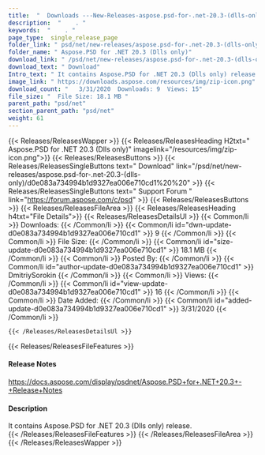 ```yaml
---
title:  "  Downloads ---New-Releases-aspose.psd-for-.net-20.3-(dlls-only) . " 
description:  "    . " 
keywords:  "    . " 
page_type:  single_release_page
folder_link: " psd/net/new-releases/aspose.psd-for-.net-20.3-(dlls-only)/"
folder_name: " Aspose.PSD for .NET 20.3 (Dlls only)"
download_link: " /psd/net/new-releases/aspose.psd-for-.net-20.3-(dlls-only)/d0e083a734994b1d9327ea006e710cd1"
download_text: " Download"
Intro_text: " It contains Aspose.PSD for .NET 20.3 (Dlls only) release."
image_link: " https://downloads.aspose.com/resources/img/zip-icon.png"
download_count: "   3/31/2020  Downloads: 9  Views: 15"
file_size: "  File Size: 18.1 MB "
parent_path: "psd/net"
section_parent_path: "psd/net"
weight: 61 
---
```


{{< Releases/ReleasesWapper >}}
  {{< Releases/ReleasesHeading H2txt=" Aspose.PSD for .NET 20.3 (Dlls only)" imagelink="/resources/img/zip-icon.png">}}
  {{< Releases/ReleasesButtons >}}
    {{< Releases/ReleasesSingleButtons text=" Download" link="/psd/net/new-releases/aspose.psd-for-.net-20.3-(dlls-only)/d0e083a734994b1d9327ea006e710cd1%20%20" >}}
    {{< Releases/ReleasesSingleButtons text=" Support Forum " link="https://forum.aspose.com/c/psd" >}}
  {{< Releases/ReleasesButtons >}}
  {{< Releases/ReleasesFileArea >}}
    {{< Releases/ReleasesHeading h4txt="File Details">}}
    {{< Releases/ReleasesDetailsUl >}}
            {{< Common/li  >}} Downloads: {{< /Common/li >}} 
      {{< Common/li id="dwn-update-d0e083a734994b1d9327ea006e710cd1" >}} 9 {{< /Common/li >}} 
      {{< Common/li  >}} File Size: {{< /Common/li >}} 
      {{< Common/li id="size-update-d0e083a734994b1d9327ea006e710cd1" >}} 18.1 MB {{< /Common/li >}} 
      {{< Common/li  >}} Posted By: {{< /Common/li >}} 
      {{< Common/li id="author-update-d0e083a734994b1d9327ea006e710cd1" >}} DmitriySorokin {{< /Common/li >}} 
      {{< Common/li  >}} Views: {{< /Common/li >}} 
      {{< Common/li id="view-update-d0e083a734994b1d9327ea006e710cd1" >}} 16 {{< /Common/li >}} 
      {{< Common/li  >}} Date Added: {{< /Common/li >}} 
      {{< Common/li id="added-update-d0e083a734994b1d9327ea006e710cd1" >}} 3/31/2020 {{< /Common/li >}} 

    {{< /Releases/ReleasesDetailsUl >}}

  {{< Releases/ReleasesFileFeatures >}}
      <h4>Release Notes</h4><div><a href="https://docs.aspose.com/display/psdnet/Aspose.PSD+for+.NET+20.3+-+Release+Notes">https://docs.aspose.com/display/psdnet/Aspose.PSD+for+.NET+20.3+-+Release+Notes</a></div><h4>Description</h4><div class="HTMLDescription">It contains Aspose.PSD for .NET 20.3 (Dlls only) release.</div>
  {{< /Releases/ReleasesFileFeatures >}}
 {{< /Releases/ReleasesFileArea >}}
{{< /Releases/ReleasesWapper >}}


